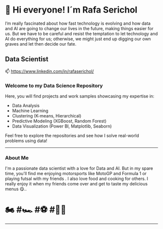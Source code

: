 # 👋 Hi everyone! I´m Rafa Serichol


I’m really fascinated about how fast technology is evolving and how data and AI are going to change our lives in the future, making things easier for us. But we have to be careful and resist the temptation to let technology and AI do everything for us; otherwise, we might just end up digging our own graves and let then decide our fate.


## Data Scientist

📫 https://www.linkedin.com/in/rafaserichol/

### Welcome to my Data Science Repository

Here, you will find projects and work samples showcasing my expertise in:

- Data Analysis
- Machine Learning
- Clustering (K-means, Hierarchical)
- Predictive Modeling (XGBoost, Random Forest)
- Data Visualization (Power BI, Matplotlib, Seaborn)

Feel free to explore the repositories and see how I solve real-world problems using data!

---

### About Me

I'm  a passionate data scientist with a love for Data and AI.  But in my spare time, you'll find me enjoying motorsports like MotoGP and Formula 1 or playing futsal with my friends . I also love food and cooking for others. I really enjoy it when my friends come over and get to taste my delicious menus 😋..

# 🏍️ #🏎️ #⚽ #👨‍🍳

---



